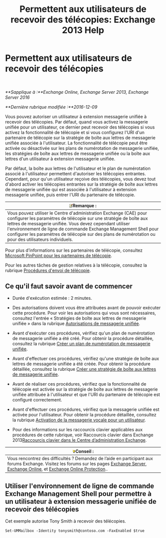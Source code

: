 ﻿---
title: 'Permettent aux utilisateurs de recevoir des télécopies: Exchange 2013 Help'
TOCTitle: Permettent aux utilisateurs de recevoir des télécopies
ms:assetid: a0505001-aac0-41ef-824f-76e5e56d7675
ms:mtpsurl: https://technet.microsoft.com/fr-fr/library/Bb201712(v=EXCHG.150)
ms:contentKeyID: 52057142
ms.date: 05/23/2018
mtps_version: v=EXCHG.150
ms.translationtype: MT
---

# Permettent aux utilisateurs de recevoir des télécopies

 

_**Sapplique à :**Exchange Online, Exchange Server 2013, Exchange Server 2016_

_**Dernière rubrique modifiée :**2016-12-09_

Vous pouvez autoriser un utilisateur à extension messagerie unifiée à recevoir des télécopies. Par défaut, quand vous activez la messagerie unifiée pour un utilisateur, ce dernier peut recevoir des télécopies si vous activez la fonctionnalité de télécopie et si vous configurez l'URI d'un partenaire de télécopie sur la stratégie de boîte aux lettres de messagerie unifiée associée à l'utilisateur. La fonctionnalité de télécopie peut être activée ou désactivée sur les plans de numérotation de messagerie unifiée, les stratégies de boîte aux lettres de messagerie unifiée ou la boîte aux lettres d'un utilisateur à extension messagerie unifiée.

Par défaut, la boîte aux lettres de l'utilisateur et le plan de numérotation associé à l'utilisateur permettent d'autoriser les télécopies entrantes. Cependant, pour qu'un utilisateur reçoive des télécopies, vous devez tout d'abord activer les télécopies entrantes sur la stratégie de boîte aux lettres de messagerie unifiée qui est associée à l'utilisateur à extension messagerie unifiée, puis entrer l'URI du partenaire de télécopie.

<table>
<thead>
<tr class="header">
<th><img src="images/JJ159664.note(EXCHG.150).gif" title="Remarque" alt="Remarque" />Remarque :</th>
</tr>
</thead>
<tbody>
<tr class="odd">
<td>Vous pouvez utiliser le Centre d'administration Exchange (CAE) pour configurer les paramètres de télécopie sur une stratégie de boîte aux lettres de messagerie unifiée. Vous devez cependant utiliser l'environnement de ligne de commande Exchange Management Shell pour configurer les paramètres de télécopie sur des plans de numérotation ou pour des utilisateurs individuels.</td>
</tr>
</tbody>
</table>


Pour plus d’informations sur les partenaires de télécopie, consultez [Microsoft PinPoint pour les partenaires de télécopie](https://go.microsoft.com/fwlink/?linkid=190238).

Pour les autres tâches de gestion relatives à la télécopie, consultez la rubrique [Procédures d'envoi de télécopie](faxing-procedures-exchange-2013-help.md).

## Ce qu'il faut savoir avant de commencer

  - Durée d'exécution estimée : 2 minutes.

  - Des autorisations doivent vous être attribuées avant de pouvoir exécuter cette procédure. Pour voir les autorisations qui vous sont nécessaires, consultez l'entrée « Stratégies de boîte aux lettres de messagerie unifiée » dans la rubrique [Autorisations de messagerie unifiée](unified-messaging-permissions-exchange-2013-help.md).

  - Avant d'exécuter ces procédures, vérifiez qu'un plan de numérotation de messagerie unifiée a été créé. Pour obtenir la procédure détaillée, consultez la rubrique [Créer un plan de numérotation de messagerie unifiée](create-a-um-dial-plan-exchange-2013-help.md).

  - Avant d'effectuer ces procédures, vérifiez qu'une stratégie de boîte aux lettres de messagerie unifiée a été créée. Pour obtenir la procédure détaillée, consultez la rubrique [Créer une stratégie de boîte aux lettres de messagerie unifiée](create-a-um-mailbox-policy-exchange-2013-help.md).

  - Avant de réaliser ces procédures, vérifiez que la fonctionnalité de télécopie est activée sur la stratégie de boîte aux lettres de messagerie unifiée attribuée à l'utilisateur et que l'URI du partenaire de télécopie est configuré correctement.

  - Avant d'effectuer ces procédures, vérifiez que la messagerie unifiée est activée pour l'utilisateur. Pour obtenir la procédure détaillée, consultez la rubrique [Activation de la messagerie vocale pour un utilisateur](enable-a-user-for-voice-mail-exchange-2013-help.md).

  - Pour des informations sur les raccourcis clavier applicables aux procédures de cette rubrique, voir Raccourcis clavier dans Exchange 2013[Raccourcis clavier dans le Centre d’administration Exchange](keyboard-shortcuts-in-the-exchange-admin-center-exchange-online-protection-help.md).

<table>
<thead>
<tr class="header">
<th><img src="images/Bb125224.tip(EXCHG.150).gif" title="Conseil" alt="Conseil" />Conseil :</th>
</tr>
</thead>
<tbody>
<tr class="odd">
<td>Vous rencontrez des difficultés ? Demandez de l’aide en participant aux forums Exchange. Visitez les forums sur les pages <a href="https://go.microsoft.com/fwlink/p/?linkid=60612">Exchange Server</a>, <a href="https://go.microsoft.com/fwlink/p/?linkid=267542">Exchange Online</a>, et <a href="https://go.microsoft.com/fwlink/p/?linkid=285351">Exchange Online Protection</a>..</td>
</tr>
</tbody>
</table>


## Utiliser l'environnement de ligne de commande Exchange Management Shell pour permettre à un utilisateur à extension messagerie unifiée de recevoir des télécopies

Cet exemple autorise Tony Smith à recevoir des télécopies.

    Set-UMMailbox -Identity tonysmith@contoso.com -FaxEnabled $true


